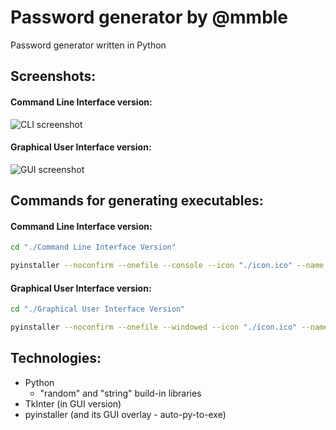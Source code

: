 # Password generator by @mmble
Password generator written in Python
## Screenshots:
#### Command Line Interface version:
![CLI screenshot](https://github.com/mmble/password_generator/blob/master/screenshotcli.jpg)
#### Graphical User Interface version:
![GUI screenshot](https://github.com/mmble/password_generator/blob/master/screenshotgui.jpg)
## Commands for generating executables:
#### Command Line Interface version:
```bash
cd "./Command Line Interface Version"
```
```bash
pyinstaller --noconfirm --onefile --console --icon "./icon.ico" --name "Password generator CLI" --ascii  "./main.py"
```
#### Graphical User Interface version:
```bash
cd "./Graphical User Interface Version"
```
```bash
pyinstaller --noconfirm --onefile --windowed --icon "./icon.ico" --name "Password generator GUI" --ascii --add-data "./icon.ico;."  "./main-pyinstaller_version.py"
```
## Technologies:
 - Python 
   - "random" and "string" build-in libraries
 - TkInter (in GUI version)
 - pyinstaller (and its GUI overlay - auto-py-to-exe)
